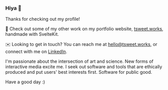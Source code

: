 ### Hiya 👋

Thanks for checking out my profile!

👀 Check out some of my other work on my portfolio website, [tsweet.works](http://www.tsweet.works), handmade with SvelteKit.

✉️ Looking to get in touch? You can reach me at [hello@tsweet.works](mailto:hello@tsweet.works), or connect with me on [LinkedIn](https://www.linkedin.com/in/trvr-sweet).

I'm passionate about the intersection of art and science. New forms of interactive media excite me. I seek out software and tools that are ethically produced and put users' best interests first. Software for public good.

Have a good day :)
